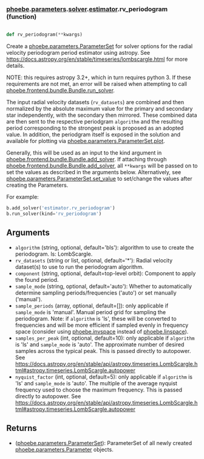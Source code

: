 ### [phoebe](phoebe.md).[parameters](phoebe.parameters.md).[solver](phoebe.parameters.solver.md).[estimator](phoebe.parameters.solver.estimator.md).rv_periodogram (function)


```py

def rv_periodogram(**kwargs)

```



Create a [phoebe.parameters.ParameterSet](phoebe.parameters.ParameterSet.md) for solver options for the
radial velocity periodogram period estimator using astropy.  See
https://docs.astropy.org/en/stable/timeseries/lombscargle.html for more details.

NOTE: this requires astropy 3.2+, which in turn requires python 3.  If these
requirements are not met, an error will be raised when attempting to call
[phoebe.frontend.bundle.Bundle.run_solver](phoebe.frontend.bundle.Bundle.run_solver.md).

The input radial velocity datasets (`rv_datasets`) are combined and then
normalized by the absolute maximum value for the primary and secondary star
independently, with the secondary then mirrored.  These combined data are
then sent to the respective periodgram `algorithm` and the resulting period
corresponding to the strongest peak is proposed as an adopted value.  In
addition, the periodgram itself is exposed in the solution and available
for plotting via [phoebe.parameters.ParameterSet.plot](phoebe.parameters.ParameterSet.plot.md).

Generally, this will be used as an input to the kind argument in
[phoebe.frontend.bundle.Bundle.add_solver](phoebe.frontend.bundle.Bundle.add_solver.md).  If attaching through
[phoebe.frontend.bundle.Bundle.add_solver](phoebe.frontend.bundle.Bundle.add_solver.md), all `**kwargs` will be
passed on to set the values as described in the arguments below.  Alternatively,
see [phoebe.parameters.ParameterSet.set_value](phoebe.parameters.ParameterSet.set_value.md) to set/change the values
after creating the Parameters.

For example:

```py
b.add_solver('estimator.rv_periodogram')
b.run_solver(kind='rv_periodogram')
```

Arguments
----------
* `algorithm` (string, optional, default='bls'): algorithm to use to create
    the periodogram.  ls: LombScargle.
* `rv_datasets` (string or list, optional, default='*'): Radial velocity
    dataset(s) to use to run the periodogram algorithm.
* `component` (string, optional, default=top-level orbit): Component to
    apply the found period.
* `sample_mode` (string, optional, default='auto'): Whether to automatically
    determine sampling periods/frequencies ('auto') or set manually ('manual').
* `sample_periods` (array, optional, default=[]): only applicable if
    `sample_mode` is 'manual'.  Manual period grid for sampling the periodogram.
    Note: if `algorithm` is 'ls', these will be converted to frequencies and
    will be more efficient if sampled evenly in frequency space (consider
    using [phoebe.invspace](phoebe.invspace.md) instead of [phoebe.linspace](phoebe.linspace.md)).
* `samples_per_peak` (int, optional, default=10): only applicable if
    `algorithm` is 'ls' and `sample_mode` is 'auto'.  The approximate number
    of desired samples across the typical peak.  This is passed directly to
    autopower. See
    https://docs.astropy.org/en/stable/api/astropy.timeseries.LombScargle.html#astropy.timeseries.LombScargle.autopower
* `nyquist_factor` (int, optional, default=5): only applicable if
    `algorithm` is 'ls' and `sample_mode` is 'auto'.  The multiple of the
    average nyquist frequency used to choose the maximum frequency.  This is
    passed directly to autopower. See
    https://docs.astropy.org/en/stable/api/astropy.timeseries.LombScargle.html#astropy.timeseries.LombScargle.autopower



Returns
--------
* ([phoebe.parameters.ParameterSet](phoebe.parameters.ParameterSet.md)): ParameterSet of all newly created
    [phoebe.parameters.Parameter](phoebe.parameters.Parameter.md) objects.

